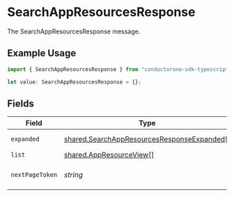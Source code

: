 # SearchAppResourcesResponse

The SearchAppResourcesResponse message.

## Example Usage

```typescript
import { SearchAppResourcesResponse } from "conductorone-sdk-typescript/sdk/models/shared";

let value: SearchAppResourcesResponse = {};
```

## Fields

| Field                                                                                                           | Type                                                                                                            | Required                                                                                                        | Description                                                                                                     |
| --------------------------------------------------------------------------------------------------------------- | --------------------------------------------------------------------------------------------------------------- | --------------------------------------------------------------------------------------------------------------- | --------------------------------------------------------------------------------------------------------------- |
| `expanded`                                                                                                      | [shared.SearchAppResourcesResponseExpanded](../../../sdk/models/shared/searchappresourcesresponseexpanded.md)[] | :heavy_minus_sign:                                                                                              | The expanded field.                                                                                             |
| `list`                                                                                                          | [shared.AppResourceView](../../../sdk/models/shared/appresourceview.md)[]                                       | :heavy_minus_sign:                                                                                              | The list field.                                                                                                 |
| `nextPageToken`                                                                                                 | *string*                                                                                                        | :heavy_minus_sign:                                                                                              | The nextPageToken field.                                                                                        |